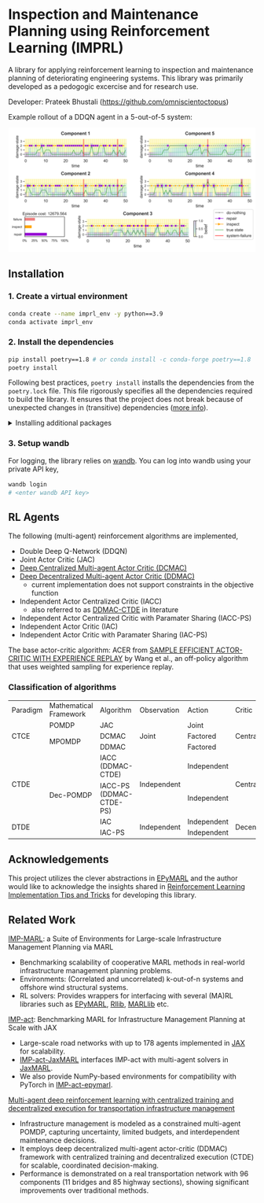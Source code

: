 # Inspection and Maintenance Planning using Reinforcement Learning (IMPRL) 

A library for applying reinforcement learning to inspection and maintenance planning of deteriorating engineering systems. This library was primarily developed as a pedogogic excercise and for research use.

Developer: Prateek Bhustali (https://github.com/omniscientoctopus)

Example rollout of a DDQN agent in a 5-out-of-5 system:

![](examples/rollout-hard-5-of-5-DDQN.png)

## Installation

### 1. Create a virtual environment

```bash
conda create --name imprl_env -y python==3.9
conda activate imprl_env
```

### 2. Install the dependencies

```bash
pip install poetry==1.8 # or conda install -c conda-forge poetry==1.8
poetry install
```

Following best practices, `poetry install` installs the dependencies from the `poetry.lock` file. This file rigorously specifies all the dependencies required to build the library. It ensures that the project does not break because of unexpected changes in (transitive) dependencies ([more info](https://python-poetry.org/docs/basic-usage/#installing-with-poetrylock)).

<details>
<summary>Installing additional packages</summary>

You can them add via `poetry add` ([official docs](https://python-poetry.org/docs/cli/#add)) in the command line. 

For example, to install [Jupyter notebook](https://pypi.org/project/notebook/),

```bash 
# Allow >=7.1.2, <8.0.0 versions
poetry add notebook@^7.1.2
```
This will resolve the package dependencies (and adjust versions of transitive dependencies if necessary) and install the package. If the package dependency cannot be resolved, try to relax the package version and try again.
</details>

### 3. Setup wandb

For logging, the library relies on [wandb](https://wandb.ai). You can log into wandb using your private API key, 

```bash
wandb login
# <enter wandb API key>
```

## RL Agents

The following (multi-agent) reinforcement algorithms are implemented,
  - Double Deep Q-Network (DDQN)
  - Joint Actor Critic (JAC)
  - [Deep Centralized Multi-agent Actor Critic (DCMAC)](https://www.sciencedirect.com/science/article/abs/pii/S0951832018313309)
  - [Deep Decentralized Multi-agent Actor Critic (DDMAC)](https://www.sciencedirect.com/science/article/abs/pii/S095183202100106X)
    - current implementation does not support constraints in the objective function
  - Independent Actor Centralized Critic (IACC)
    - also referred to as [DDMAC-CTDE](https://arxiv.org/abs/2401.12455) in literature
  - Independent Actor Centralized Critic with Paramater Sharing (IACC-PS)
  - Independent Actor Critic (IAC)
  - Independent Actor Critic with Paramater Sharing (IAC-PS)

The base actor-critic algorithm: ACER from [SAMPLE EFFICIENT ACTOR-CRITIC WITH EXPERIENCE REPLAY](https://arxiv.org/pdf/1611.01224.pdf) by Wang et al., an off-policy algorithm that uses weighted sampling for experience replay.

### Classification of algorithms

<div class="tg-wrap"><table class="tg">
<tbody>
  <tr>
    <td class="tg-8bgf">Paradigm</td>
    <td class="tg-8bgf">Mathematical<br>Framework</td>
    <td class="tg-8bgf">Algorithm</td>
    <td class="tg-8bgf">Observation</td>
    <td class="tg-8bgf">Action</td>
    <td class="tg-8bgf">Critic</td>
    <td class="tg-8bgf">Actor <br></td>
  </tr>
  <tr>
    <td class="tg-9wq8" rowspan="3">CTCE</td>
    <td class="tg-9wq8">POMDP</td>
    <td class="tg-g7sd">JAC</td>
    <td class="tg-9wq8" rowspan="3">Joint</td>
    <td class="tg-9wq8">Joint</td>
    <td class="tg-9wq8" rowspan="3">Centralized</td>
    <td class="tg-9wq8">Shared</td>
  </tr>
  <tr>
    <td class="tg-9wq8" rowspan="2"><span style="font-weight:400;font-style:normal">MPOMDP</span></td>
    <td class="tg-g7sd">DCMAC</td>
    <td class="tg-9wq8">Factored</td>
    <td class="tg-9wq8">Shared</td>
  </tr>
  <tr>
    <td class="tg-g7sd">DDMAC</td>
    <td class="tg-9wq8">Factored</td>
    <td class="tg-9wq8">Independent</td>
  </tr>
  <tr>
    <td class="tg-9wq8" rowspan="2">CTDE</td>
    <td class="tg-9wq8" rowspan="4">Dec-POMDP</td>
    <td class="tg-g7sd">IACC (DDMAC-CTDE)</td>
    <td class="tg-9wq8" rowspan="2">Independent</td>
    <td class="tg-9wq8">Independent</td>
    <td class="tg-9wq8" rowspan="2">Centralized</td>
    <td class="tg-9wq8"><span style="font-weight:400;font-style:normal">Independent</span></td>
  </tr>
  <tr>
    <td class="tg-g7sd">IACC-PS (DDMAC-CTDE-PS)</td>
    <td class="tg-9wq8">Independent</td>
    <td class="tg-9wq8">Shared</td>
  </tr>
  <tr>
    <td class="tg-9wq8" rowspan="2">DTDE</td>
    <td class="tg-g7sd">IAC</td>
    <td class="tg-9wq8" rowspan="2"><span style="font-weight:400;font-style:normal">Independent</span></td>
    <td class="tg-9wq8">Independent</td>
    <td class="tg-9wq8" rowspan="2">Decentralized</td>
    <td class="tg-9wq8"><span style="font-weight:400;font-style:normal">Independent</span></td>
  </tr>
  <tr>
    <td class="tg-g7sd">IAC-PS</td>
    <td class="tg-9wq8">Independent</td>
    <td class="tg-9wq8">Shared</td>
  </tr>
</tbody>
</table></div>



## Acknowledgements

This project utilizes the clever abstractions in [EPyMARL](https://github.com/uoe-agents/epymarl) and the author would like to acknowledge the insights shared in [Reinforcement Learning Implementation Tips and Tricks](https://agents-lab.org/blog/reinforcement-learning-implementation-tricks/) for developing this library.


## Related Work

[IMP-MARL](https://github.com/moratodpg/imp_marl): a Suite of Environments for Large-scale Infrastructure Management Planning via MARL
  - Benchmarking scalability of cooperative MARL methods in real-world infrastructure management planning problems.
  - Environments: (Correlated and uncorrelated) k-out-of-n systems and offshore wind structural systems.
  - RL solvers: Provides wrappers for interfacing with several (MA)RL libraries such as [EPyMARL](https://github.com/uoe-agents/epymarl), [Rllib](imp_marl/imp_wrappers/examples/rllib/rllib_example.py), [MARLlib](imp_marl/imp_wrappers/marllib/marllib_wrap_ma_struct.py) etc.

[IMP-act](https://github.com/AI-for-Infrastructure-Management/imp-act): Benchmarking MARL for Infrastructure Management Planning at Scale with JAX
  - Large-scale road networks with up to 178 agents implemented in [JAX](https://jax.readthedocs.io/en/latest/) for scalability.
  - [IMP-act-JaxMARL](https://github.com/AI-for-Infrastructure-Management/imp-act-JaxMARL) interfaces IMP-act with multi-agent solvers in [JaxMARL](https://github.com/FLAIROx/JaxMARL).
  -  We also provide NumPy-based environments for compatibility with PyTorch in [IMP-act-epymarl](https://github.com/AI-for-Infrastructure-Management/imp-act-epymarl).

[Multi-agent deep reinforcement learning with centralized training and decentralized execution for transportation infrastructure management](https://arxiv.org/abs/2401.12455)
- Infrastructure management is modeled as a constrained multi-agent POMDP, capturing uncertainty, limited budgets, and interdependent maintenance decisions.
- It employs deep decentralized multi-agent actor-critic (DDMAC) framework with centralized training and decentralized execution (CTDE) for scalable, coordinated decision-making.
- Performance is demonstrated on a real transportation network with 96 components (11 bridges and 85 highway sections), showing significant improvements over traditional methods.
